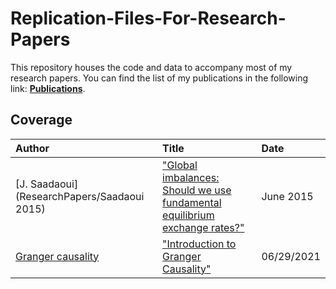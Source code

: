 # Replication-Files-For-Research-Papers
 This repository houses the code and data to accompany most of my research papers. You can find the list of my publications in the following link: [**Publications**](https://www.jamelsaadaoui.com/publications/complete-list/).
 
 ## Coverage
|Author|Title|Date|
|:----|:----|:----|
|[J. Saadaoui](ResearchPapers/Saadaoui 2015)|["Global imbalances: Should we use fundamental equilibrium exchange rates?"](https://www.sciencedirect.com/science/article/abs/pii/S0264999315000243)|June 2015|
|[Granger causality](time_series/granger-causality-6.29.21)|["Introduction to Granger Causality"](https://www.aptech.com/blog/introduction-to-granger-causality/)|06/29/2021|

